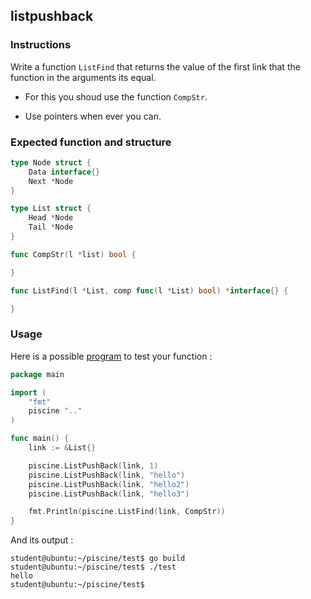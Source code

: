 ## listpushback

### Instructions

Write a function `ListFind` that returns the value of the first link that the function in the arguments its equal.

- For this you shoud use the function `CompStr`.

- Use pointers when ever you can.

### Expected function and structure

```go
type Node struct {
	Data interface{}
	Next *Node
}

type List struct {
	Head *Node
	Tail *Node
}

func CompStr(l *list) bool {

}

func ListFind(l *List, comp func(l *List) bool) *interface{} {

}
```

### Usage

Here is a possible [program](TODO-LINK) to test your function :

```go
package main

import (
	"fmt"
	piscine ".."
)

func main() {
	link := &List{}

	piscine.ListPushBack(link, 1)
	piscine.ListPushBack(link, "hello")
	piscine.ListPushBack(link, "hello2")
	piscine.ListPushBack(link, "hello3")

	fmt.Println(piscine.ListFind(link, CompStr))
}
```

And its output :

```console
student@ubuntu:~/piscine/test$ go build
student@ubuntu:~/piscine/test$ ./test
hello
student@ubuntu:~/piscine/test$
```
